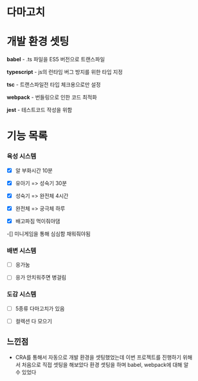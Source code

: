 # 다마고치

# 개발 환경 셋팅

**babel** - .ts 파일을 ES5 버전으로 트랜스파일

**typescript** - js의 런타임 버그 방지를 위한 타입 지정

**tsc** - 트랜스파일전 타입 체크용으로만 설정

**webpack** - 번들링으로 인한 코드 최적화

**jest** - 테스트코드 작성을 위함

# 기능 목록

### 육성 시스템

- [x] 알 부화시간 10분

- [x] 유아기 => 성숙기 30분

- [x] 성숙기 => 완전체 4시간

- [x] 완전체 => 궁극체 하루

- [x] 배고파짐 먹이줘야댐

-[] 미니게임을 통해 심심함 채워줘야됨

### 배변 시스템

- [ ] 응가눔

- [ ] 응가 안치워주면 병걸림

### 도감 시스템

- [ ] 5종류 다마고치가 있음

- [ ] 컬렉션 다 모으기

## 느낀점

- CRA를 통해서 자동으로 개발 환경을 셋팅했었는데 이번 프로젝트를 진행하기 위해서 처음으로 직접 셋팅을 해보았다 환경 셋팅을 하며 babel, webpack에 대해 알 수 있었다
